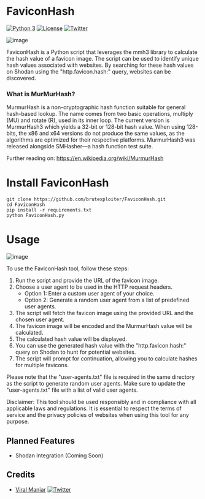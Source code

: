 # FaviconHash
[![Python 3](https://img.shields.io/badge/python-3-yellow.svg)](https://www.python.org/)
[![License](https://img.shields.io/github/license/brutexploiter/FaviconHash)](https://github.com/brutexploiter/FaviconHash/blob/main/LICENSE)
[![Twitter](https://img.shields.io/twitter/follow/brutexploiter.svg?logo=twitter)](https://twitter.com/brutexploiter)

![image](https://github.com/brutexploiter/FaviconHash/assets/88744417/ffc72f01-6eb0-4d51-a749-4a6f6a0fcb7c)



FaviconHash is a Python script that leverages the mmh3 library to calculate the hash value of a favicon image. The script can be used to identify unique hash values associated with websites. By searching for these hash values on Shodan using the "http.favicon.hash:<hash>" query, websites can be discovered.

### What is MurMurHash?
MurmurHash is a non-cryptographic hash function suitable for general hash-based lookup. The name comes from two basic operations, multiply (MU) and rotate (R), used in its inner loop. The current version is MurmurHash3 which yields a 32-bit or 128-bit hash value. When using 128-bits, the x86 and x64 versions do not produce the same values, as the algorithms are optimized for their respective platforms. MurmurHash3 was released alongside SMHasher—a hash function test suite.

Further reading on: https://en.wikipedia.org/wiki/MurmurHash

# Install FaviconHash
```
git clone https://github.com/brutexploiter/FaviconHash.git
cd FaviconHash
pip install -r requirements.txt
python FaviconHash.py
```
# Usage
![image](https://github.com/brutexploiter/FaviconHash/assets/88744417/44dbc2f3-9c65-417c-b8dc-2eb15736da05)


To use the FaviconHash tool, follow these steps:
1. Run the script and provide the URL of the favicon image.
2. Choose a user agent to be used in the HTTP request headers.
   - Option 1: Enter a custom user agent of your choice.
   - Option 2: Generate a random user agent from a list of predefined user agents.
3. The script will fetch the favicon image using the provided URL and the chosen user agent.
4. The favicon image will be encoded and the MurmurHash value will be calculated.
5. The calculated hash value will be displayed.
6. You can use the generated hash value with the "http.favicon.hash:<hash>" query on Shodan to hunt for potential websites.
7. The script will prompt for continuation, allowing you to calculate hashes for multiple favicons.

Please note that the "user-agents.txt" file is required in the same directory as the script to generate random user agents. Make sure to update the "user-agents.txt" file with a list of valid user agents.

Disclaimer: This tool should be used responsibly and in compliance with all applicable laws and regulations. It is essential to respect the terms of service and the privacy policies of websites when using this tool for any purpose.

## Planned Features
- Shodan Integration (Coming Soon)

## Credits
- [Viral Maniar](https://github.com/Viralmaniar/MurMurHash)
[![Twitter](https://img.shields.io/twitter/follow/maniarviral.svg?logo=twitter)](https://twitter.com/maniarviral)
